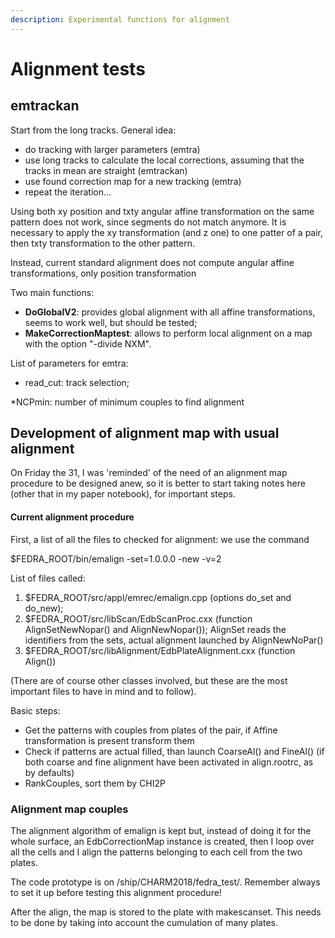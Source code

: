 ```yaml
---
description: Experimental functions for alignment
---
```


# Alignment tests

## **emtrackan** 

Start from the long tracks. General idea:  

* do tracking with larger parameters \(emtra\) 
* use long tracks to calculate the local corrections, assuming that the tracks in mean are straight \(emtrackan\) 
* use found correction map for a new tracking \(emtra\) 
* repeat the iteration... 

Using both xy position and txty angular affine transformation on the same pattern does not work, since segments do not match anymore. It is necessary to apply the xy transformation \(and z one\) to one patter of a pair, then txty transformation to the other pattern. 

Instead, current standard alignment does not compute angular affine transformations, only position transformation

Two main functions:

* **DoGlobalV2**: provides global alignment with all affine transformations, seems to work well, but should be tested;
* **MakeCorrectionMaptest**: allows to perform local alignment on a map with the option "-divide NXM".

List of parameters for emtra:

* read\_cut: track selection;

\*NCPmin: number of minimum couples to find alignment

## Development of alignment map with usual alignment

On Friday the 31, I was 'reminded' of the need of an alignment map procedure to be designed anew, so it is better to start taking notes here \(other that in my paper notebook\), for important steps.

#### Current alignment procedure

First, a list of all the files to checked for alignment: we use the command

$FEDRA\_ROOT/bin/emalign -set=1.0.0.0 -new -v=2

List of files called:

1. $FEDRA\_ROOT/src/appl/emrec/emalign.cpp \(options do\_set and do\_new\);
2. $FEDRA\_ROOT/src/libScan/EdbScanProc.cxx \(function AlignSetNewNopar\(\) and AlignNewNopar\(\)\); AlignSet reads the identifiers from the sets, actual alignment launched by AlignNewNoPar\(\)
3. $FEDRA\_ROOT/src/libAlignment/EdbPlateAlignment.cxx \(function Align\(\)\)

\(There are of course other classes involved, but these are the most important files to have in mind and to follow\).

Basic steps: 

* Get the patterns with couples from plates of the pair, if Affine transformation is present transform them
* Check if patterns are actual filled, than launch CoarseAl\(\) and FineAl\(\) \(if both coarse and fine alignment have been activated in align.rootrc, as by defaults\)
* RankCouples, sort them by CHI2P

### Alignment map couples

The alignment algorithm of emalign is kept but, instead of doing it for the whole surface, an EdbCorrectionMap instance is created, then I loop over all the cells and I align the patterns belonging to each cell from the two plates.

The code prototype is on /ship/CHARM2018/fedra\_test/. Remember always to set it up before testing this alignment procedure!

After the align, the map is stored to the plate with makescanset. This needs to be done by taking into account the cumulation of many plates.



